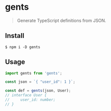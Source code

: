 # gents

> Generate TypeScript definitions from JSON.

## Install

```
$ npm i -D gents
```

## Usage

```typescript
import gents from 'gents';

const json = `{ "user_id": 1 }`;

const def = gents(json, User);
// interface User {
//     user_id: number;
// }
```
